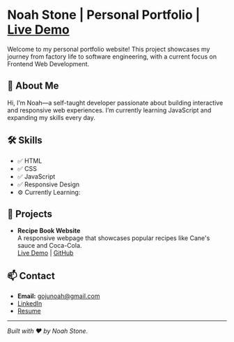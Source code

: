 # Noah Stone | Personal Portfolio | [Live Demo](#https://noah-stone.netlify.app/)

Welcome to my personal portfolio website! This project showcases my journey from factory life to software engineering, with a current focus on Frontend Web Development.

## 🚀 About Me

Hi, I’m Noah—a self-taught developer passionate about building interactive and responsive web experiences. I’m currently learning JavaScript and expanding my skills every day.

## 🛠️ Skills

- ✅ HTML
- ✅ CSS
- ✅ JavaScript
- ✅ Responsive Design
- ⚙️ Currently Learning: 

## 💼 Projects

- **Recipe Book Website**  
  A responsive webpage that showcases popular recipes like Cane's sauce and Coca-Cola.  
  [Live Demo](#) | [GitHub](#)


## 📫 Contact

- **Email:** gojunoah@gmail.com
- [LinkedIn](#linkedin.com/in/noah-stone-5b3689190/)
- [Resume](#)

---

_Built with ❤️ by Noah Stone._

